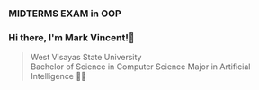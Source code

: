 ### MIDTERMS EXAM in OOP
### Hi there, I'm Mark Vincent!👋
>  West Visayas State University<br>
  Bachelor of Science in Computer Science Major in Artificial Intelligence 🧙‍♂️<br>
